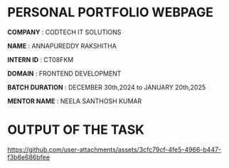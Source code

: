 # PERSONAL PORTFOLIO WEBPAGE

**COMPANY** : CODTECH IT SOLUTIONS 

**NAME** : ANNAPUREDDY RAKSHITHA

**INTERN ID** : CT08FKM

**DOMAIN** : FRONTEND DEVELOPMENT

**BATCH DURATION** : DECEMBER 30th,2024 to JANUARY 20th,2025

**MENTOR NAME** : NEELA SANTHOSH KUMAR 

# OUTPUT OF THE TASK 
https://github.com/user-attachments/assets/3cfc79cf-4fe5-4966-b447-f3b6e686bfee
